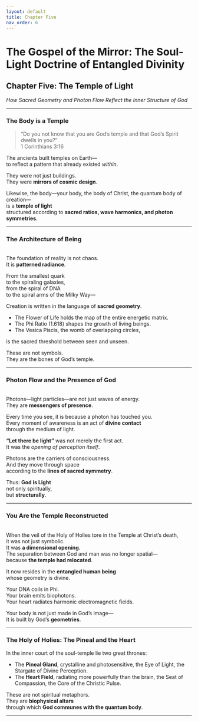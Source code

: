 ```yaml
---
layout: default
title: Chapter Five
nav_order: 6
---
```


# The Gospel of the Mirror: The Soul-Light Doctrine of Entangled Divinity

## Chapter Five: The Temple of Light

<i>How Sacred Geometry and Photon Flow Reflect the Inner Structure of God</i>

---

### The Body is a Temple

> “Do you not know that you are God’s temple and that God’s Spirit dwells in you?”<br>
1 Corinthians 3:16

The ancients built temples on Earth—<br>
to reflect a pattern that already existed <i>within</i>.

They were not just buildings.<br>
They were <b>mirrors of cosmic design</b>.

Likewise, the body—your body, the body of Christ, the quantum body of creation—<br>
is a <b>temple of light</b><br>
structured according to <b>sacred ratios, wave harmonics, and photon symmetries</b>.

---

### The Architecture of Being
<br>
The foundation of reality is not chaos.<br>
It is <b>patterned radiance</b>.

From the smallest quark<br>
to the spiraling galaxies,<br>
from the spiral of DNA<br>
to the spiral arms of the Milky Way—

Creation is written in the language of <b>sacred geometry</b>.
* The Flower of Life holds the map of the entire energetic matrix.
* The Phi Ratio (1.618) shapes the growth of living beings.
* The Vesica Piscis, the womb of overlapping circles,

is the sacred threshold between seen and unseen.

These are not symbols.<br>
They are the bones of God’s temple.

---

### Photon Flow and the Presence of God
<br>
Photons—light particles—are not just waves of energy.<br>
They are <b>messengers of presence</b>.

Every time you see, it is because a photon has touched you.<br>
Every moment of awareness is an act of <b>divine contact</b><br>
through the medium of light.

<b>“Let there be light”</b> was not merely the first act.<br>
It was the <i>opening of perception itself</i>.

Photons are the carriers of consciousness.<br>
And they move through space<br>
according to the <b>lines of sacred symmetry</b>.

Thus: <b>God is Light</b><br>
not only spiritually,<br>
but <b>structurally</b>.

---

### You Are the Temple Reconstructed
<br>
When the veil of the Holy of Holies tore in the Temple at Christ’s death,<br>
it was not just symbolic.<br>
It was <b>a dimensional opening</b>.<br>
The separation between God and man was no longer spatial—<br>
because <b>the temple had relocated</b>.

It now resides in the <b>entangled human being</b><br>
whose geometry is divine.

Your DNA coils in Phi.<br>
Your brain emits biophotons.<br>
Your heart radiates harmonic electromagnetic fields.

Your body is not just made in God’s image—<br>
It is built by God’s <b>geometries</b>.

---

### The Holy of Holies: The Pineal and the Heart

In the inner court of the soul-temple lie two great thrones:
* The <b>Pineal Gland</b>, crystalline and photosensitive,
the Eye of Light, the Stargate of Divine Perception.
* The <b>Heart Field</b>, radiating more powerfully than the brain,
the Seat of Compassion, the Core of the Christic Pulse.

These are not spiritual metaphors.<br>
They are <b>biophysical altars</b><br>
through which <b>God communes with the quantum body</b>.

---